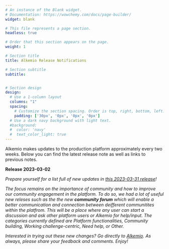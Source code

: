 ```yaml
---
# An instance of the Blank widget.
# Documentation: https://wowchemy.com/docs/page-builder/
widget: blank

# This file represents a page section.
headless: true

# Order that this section appears on the page.
weight: 1

# Section title
title: Alkemio Release Notifications

# Section subtitle
subtitle: 


# Section design
design:
  # Use a 1-column layout
  columns: "1"
  spacing:
    # Customize the section spacing. Order is top, right, bottom, left.
    padding: ['30px', '0px', '0px', '0px']
  # Use a dark navy background with light text.
  #background:
  #  color: 'navy'
  #  text_color_light: true
---
```

Alkemio makes updates to the production platform approximately every two weeks. Below you can find the latest release note as well as links to previous notes.
<p></p>
<b>Release 2023-03-02</b>
<p></p>

<i>Prepare yourself for a list full of new updates in [this 2023-03-31 release](https://alkem-25488729.hs-sites-eu1.com/alkemio-release-2023-03-31)!

The focus remains on the importance of community and how to improve our community engagement in the platform. To do so, we had a lot of useful new releses such as the the new **community forum** which will enable a better communication and connection between deifferent communitites within the platfrom. This will be a place where any user can start a discussion and ask other platform users or Alkemio for help/input. The categories currently defined are Platform functionalities, Community building, Working challenge-centric, Need help, or Other. </i>

<i>Interested in trying out these new changes? Go directly to [Alkemio](https://alkem.io/?utm_source=hs_email&utm_medium=email&utm_content=64703278&_hsenc=p2ANqtz-9Giqo8QcZnf1CWdBLUSBKzmp4iMt-wvwbXM0qYcnNA30kdtBPsKqaaj3shSIvFGGfK-BM2cl2xAbSLj-JRK7VDK9TgcQ). As always, please share your feedback and comments. Enjoy!</i>
<p></p>
